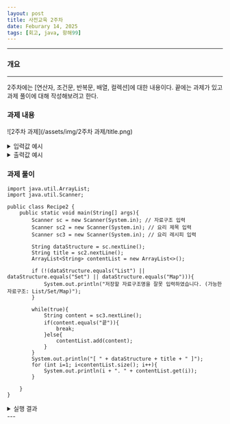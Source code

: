 ```yaml
---
layout: post
title: 사전교육 2주차
date: Feburary 14, 2025
tags: [회고, java, 항해99]
---
```


---

### 개요

--- 
2주차에는 [연산자, 조건문, 반복문, 배열, 컬렉션]에 대한 내용이다.
끝에는 과제가 있고 과제 풀이에 대해 작성해보려고 한다.

### 과제 내용
![2주차 과제](/assets/img/2주차 과제/title.png)

<details markdown=block>
<summary markdown=span>입력값 예시</summary>

```
Set
백종원 돼지고기 김치찌개 만들기
돼지고기는 핏물을 빼주세요.
잘익은 김치 한포기를 꺼내서 잘라주세요.
냄비에 들기름 적당히 두르고 김치를 넣고 볶아주세요.
다진마늘 한스푼, 설탕 한스푼 넣어주세요.
종이컵으로 물 8컵 부어서 센불에 끓여주세요.
핏물 뺀 돼지고기를 넣어주세요.
된장 반스푼, 양파 반개, 청양고추 한개를 썰어서 넣어주세요.
간장 두스푼반, 새우젓 두스푼, 고춧가루 두스푼반 넣어주세요.
중불로 줄여서 오래 끓여주세요~!!	
마지막에 파 쏭쏭 썰어서 마무리하면 돼요^^
끝
```

</details>

<details markdown=block>
<summary markdown=span>출력값 예시</summary>

```
[ Set 으로 저장된 백종원 돼지고기 김치찌개 만들기 ]
1. 돼지고기는 핏물을 빼주세요.
2. 잘익은 김치 한포기를 꺼내서 잘라주세요.
3. 냄비에 들기름 적당히 두르고 김치를 넣고 볶아주세요.
4. 다진마늘 한스푼, 설탕 한스푼 넣어주세요.
5. 종이컵으로 물 8컵 부어서 센불에 끓여주세요.
6. 핏물 뺀 돼지고기를 넣어주세요.
7. 된장 반스푼, 양파 반개, 청양고추 한개를 썰어서 넣어주세요.
8. 간장 두스푼반, 새우젓 두스푼, 고춧가루 두스푼반 넣어주세요.
9. 중불로 줄여서 오래 끓여주세요~!!	
10. 마지막에 파 쏭쏭 썰어서 마무리하면 돼요^^
```

</details>

### 과제 풀이
```
import java.util.ArrayList;
import java.util.Scanner;

public class Recipe2 {
    public static void main(String[] args){
        Scanner sc = new Scanner(System.in); // 자료구조 입력
        Scanner sc2 = new Scanner(System.in); // 요리 제목 입력
        Scanner sc3 = new Scanner(System.in); // 요리 레시피 입력

        String dataStructure = sc.nextLine();
        String title = sc2.nextLine();
        ArrayList<String> contentList = new ArrayList<>();

        if (!(dataStructure.equals("List") || dataStructure.equals("Set") || dataStructure.equals("Map"))){
            System.out.println("저장할 자료구조명을 잘못 입력하였습니다. (가능한 자료구조: List/Set/Map)");
        }

        while(true){
            String content = sc3.nextLine();
            if(content.equals("끝")){
                break;
            }else{
                contentList.add(content);
            }
        }
        System.out.println("[ " + dataStructure + title + " ]");
        for (int i=1; i<contentList.size(); i++){
            System.out.println(i + ". " + contentList.get(i));
        }

    }
}

```

<details markdown=block>
<summary markdown=span>실행 결과</summary>
![2주차 과제](/assets/img/2주차 과제/result.png)
</details>
---